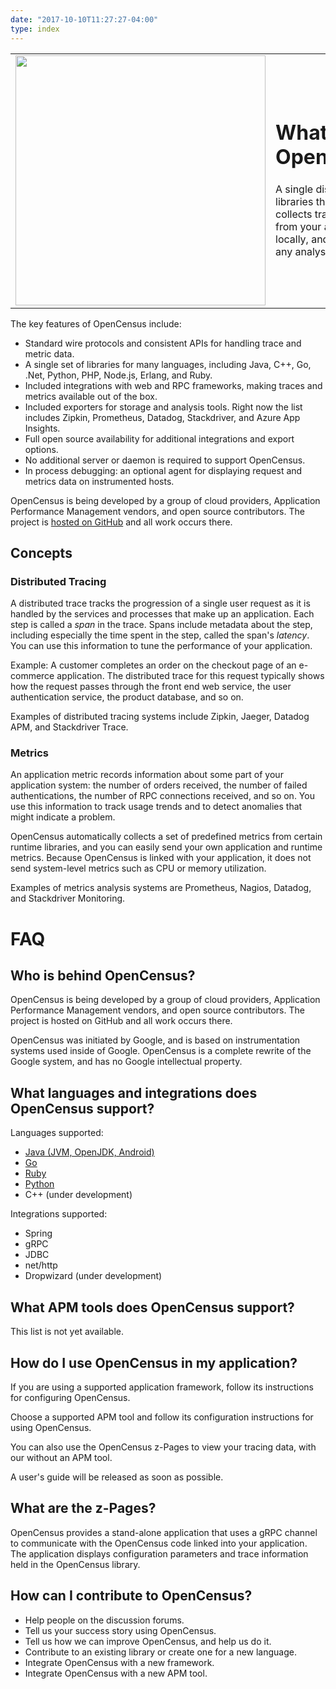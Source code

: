 ```yaml
---
date: "2017-10-10T11:27:27-04:00"
type: index
---
```


<table>
<tr>
<td><img src="/images/opencensus.svg" width="400"></td>
<td>
<h1> What is OpenCensus?</h1>

<p>A single distribution of libraries that automatically collects traces and
metrics from your app, displays them locally, and sends them to any analysis
tool.</p>
</td>
</tr>
</table>

The key features of OpenCensus include:

+   Standard wire protocols and
    consistent APIs for handling trace and metric data.
+   A single set of libraries for many languages, including Java, C++, Go,
    .Net, Python, PHP, Node.js, Erlang, and Ruby.
+   Included integrations with web and RPC frameworks, making traces and
    metrics available out of the box.
+   Included exporters for storage and analysis tools. Right now the list
    includes Zipkin, Prometheus, Datadog, Stackdriver, and Azure App Insights.
+   Full open source availability for additional integrations and export options.
+   No additional server or daemon is required to support OpenCensus.
+   In process debugging: an optional agent for displaying request and
    metrics data on instrumented hosts.

OpenCensus is being developed by a group of cloud providers, Application
Performance Management vendors, and open source contributors. The project is
[hosted on GitHub](https://github.com/census-instrumentation) and all work
occurs there.

## Concepts

### Distributed Tracing

A distributed trace tracks the progression of a single user request as it is
handled by the services and processes that make up an application. Each step is
called a _span_ in the trace. Spans include metadata about the step, including
especially the time spent in the step, called the span's _latency_. You can use
this information to tune the performance of your application.

Example: A customer completes an order on the checkout page of an e-commerce
application. The distributed trace for this request typically shows how the
request passes through the front end web service, the user authentication
service, the product database, and so on.

 Examples of distributed tracing systems include Zipkin, Jaeger, Datadog APM,
and Stackdriver Trace.

### Metrics

An application metric records information about some part of your application
system: the number of orders received, the number of failed authentications, the
number of RPC connections received, and so on. You use this information to track
usage trends and to detect anomalies that might indicate a problem.

OpenCensus automatically collects a set of predefined metrics from certain
runtime libraries, and you can easily send your own application and runtime
metrics. Because OpenCensus is linked with your application, it does not send
system-level metrics such as CPU or memory utilization.

 Examples of metrics analysis systems are Prometheus, Nagios, Datadog, and
Stackdriver Monitoring.

# FAQ

## Who is behind OpenCensus?

OpenCensus is being developed by a group of cloud providers, Application
Performance Management vendors, and open source contributors. The project is
hosted on GitHub and all work occurs there.

OpenCensus was initiated by Google, and is based on instrumentation systems used
inside of Google. OpenCensus is a complete rewrite of the Google system, and has
no Google intellectual property.

## What languages and integrations does OpenCensus support?

Languages supported:

+   [Java (JVM, OpenJDK, Android)](https://github.com/census-instrumentation/opencensus-java)
+   [Go](https://github.com/census-instrumentation/opencensus-go)
+   [Ruby](https://github.com/census-instrumentation/opencensus-ruby)
+   [Python](https://github.com/census-instrumentation/opencensus-python)
+   C++ (under development)

Integrations supported:

+   Spring
+   gRPC
+   JDBC
+   net/http
+   Dropwizard (under development)


## What APM tools does OpenCensus support?

This list is not yet available.


## How do I use OpenCensus in my application?

If you are using a supported application framework, follow its instructions
for configuring OpenCensus.

Choose a supported APM tool and follow its configuration instructions for
using OpenCensus.

You can also use the OpenCensus z-Pages to view your
tracing data, with our without an APM tool.

A user's guide will be released as soon as possible.

## What are the z-Pages?

OpenCensus provides a stand-alone application that uses a gRPC channel to
communicate with the OpenCensus code linked into your application. The
application displays configuration parameters and trace information held in
the OpenCensus library.


## How can I contribute to OpenCensus?

+   Help people on the discussion forums.
+   Tell us your success story using OpenCensus.
+   Tell us how we can improve OpenCensus, and help us do it.
+   Contribute to an existing library or create one for a new language.
+   Integrate OpenCensus with a new framework.
+   Integrate OpenCensus with a new APM tool.
